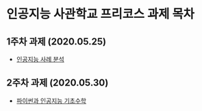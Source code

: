 # 인공지능 사관학교 프리코스 과제 목차

## 1주차 과제 (2020.05.25)

- [인공지능 사례 분석](https://github.com/inkkim/likeAI/blob/master/AI_assignment1.ipynb)

## 2주차 과제 (2020.05.30)

- [파이썬과 인공지능 기초수학](https://github.com/inkkim/likeAI/blob/master/AI_assignment2.ipynb)
